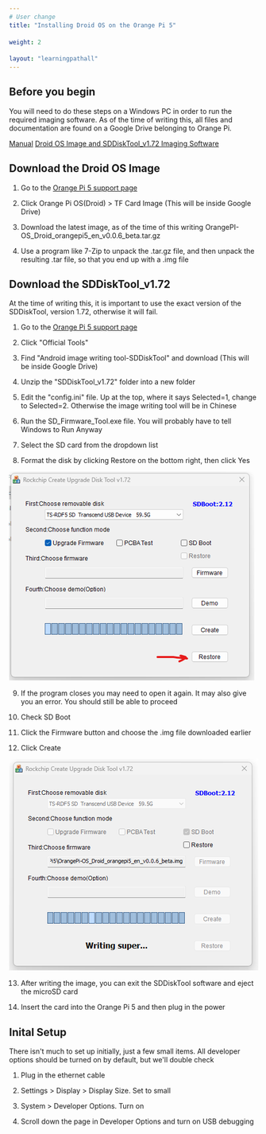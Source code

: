 ```yaml
---
# User change
title: "Installing Droid OS on the Orange Pi 5"

weight: 2

layout: "learningpathall"
---
```


## Before you begin

You will need to do these steps on a Windows PC in order to run the required imaging software.
As of the time of writing this, all files and documentation are found on a Google Drive belonging to Orange Pi.

[Manual](https://drive.google.com/drive/folders/1Bre2q0bGgXQuQlYaYDMvwstpvtHLmcgX)
[Droid OS Image and SDDiskTool_v1.72 Imaging Software](http://www.orangepi.org/html/hardWare/computerAndMicrocontrollers/service-and-support/Orange-pi-5.html)

## Download the Droid OS Image

1. Go to the [Orange Pi 5 support page](http://www.orangepi.org/html/hardWare/computerAndMicrocontrollers/service-and-support/Orange-pi-5.html)

2. Click Orange Pi OS(Droid) > TF Card Image (This will be inside Google Drive)

3. Download the latest image, as of the time of this writing OrangePI-OS_Droid_orangepi5_en_v0.0.6_beta.tar.gz

4. Use a program like 7-Zip to unpack the .tar.gz file, and then unpack the resulting .tar file, so that you end up with a .img file

## Download the SDDiskTool_v1.72

At the time of writing this, it is important to use the exact version of the SDDiskTool, version 1.72, otherwise it will fail.

1. Go to the [Orange Pi 5 support page](http://www.orangepi.org/html/hardWare/computerAndMicrocontrollers/service-and-support/Orange-pi-5.html)

2. Click "Official Tools"

3. Find "Android image writing tool-SDDiskTool" and download (This will be inside Google Drive)

4. Unzip the "SDDiskTool_v1.72" folder into a new folder

5. Edit the "config.ini" file. Up at the top, where it says Selected=1, change to Selected=2. Otherwise the image writing tool will be in Chinese

6. Run the SD_Firmware_Tool.exe file. You will probably have to tell Windows to Run Anyway

7. Select the SD card from the dropdown list

8. Format the disk by clicking Restore on the bottom right, then click Yes

![img1](imagetool1.png)

9. If the program closes you may need to open it again. It may also give you an error. You should still be able to proceed

10. Check SD Boot

11. Click the Firmware button and choose the .img file downloaded earlier

12. Click Create

![img2](imagetool2.png)

13. After writing the image, you can exit the SDDiskTool software and eject the microSD card

14. Insert the card into the Orange Pi 5 and then plug in the power

## Inital Setup

There isn't much to set up initially, just a few small items. All developer options should be turned on by default, but we'll double check

1. Plug in the ethernet cable

2. Settings > Display > Display Size. Set to small

3. System > Developer Options. Turn on

4. Scroll down the page in Developer Options and turn on USB debugging
